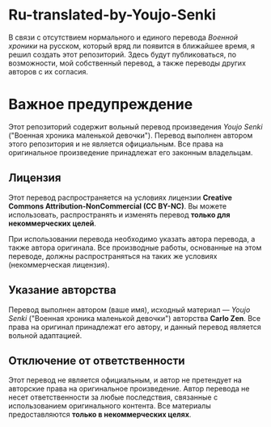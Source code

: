# Ru-translated-by-Youjo-Senki
В связи с отсутствием нормального и единого перевода *Военной хроники* на русском, который вряд ли появится в ближайшее время, я решил создать этот репозиторий. Здесь будут публиковаться, по возможности, мой собственный перевод, а также переводы других авторов с их согласия.

# Важное предупреждение

Этот репозиторий содержит вольный перевод произведения *Youjo Senki* ("Военная хроника маленькой девочки"). Перевод выполнен автором этого репозитория и не является официальным. Все права на оригинальное произведение принадлежат его законным владельцам.

## Лицензия

Этот перевод распространяется на условиях лицензии **Creative Commons Attribution-NonCommercial (CC BY-NC)**. Вы можете использовать, распространять и изменять перевод **только для некоммерческих целей**. 

При использовании перевода необходимо указать автора перевода, а также автора оригинала. Все производные работы, основанные на этом переводе, должны распространяться на таких же условиях (некоммерческая лицензия).

## Указание авторства

Перевод выполнен автором (ваше имя), исходный материал — *Youjo Senki* ("Военная хроника маленькой девочки") авторства **Carlo Zen**. Все права на оригинал принадлежат его автору, и данный перевод является вольной адаптацией.

## Отключение от ответственности

Этот перевод не является официальным, и автор не претендует на авторские права на оригинальное произведение. Автор перевода не несет ответственности за любые последствия, связанные с использованием оригинального контента. Все материалы предоставляются **только в некоммерческих целях**.

